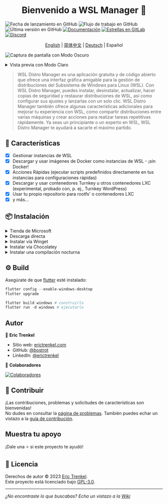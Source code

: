 <h1 align="center">Bienvenido a WSL Manager 👋</h1>

![Fecha de lanzamiento en GitHub](https://img.shields.io/github/release-date/bostrot/wsl2-distro-manager?style=for-the-badge)
![Flujo de trabajo en GitHub](https://img.shields.io/github/actions/workflow/status/bostrot/wsl2-distro-manager/releaser.yml?branch=main&label=nightly&style=for-the-badge)
![Última versión en GitHub](https://img.shields.io/github/v/release/bostrot/wsl2-distro-manager?style=for-the-badge)
[![Documentación](https://img.shields.io/badge/DOCUMENTACIÓN-WIKI-green?style=for-the-badge)](https://github.com/bostrot/wsl2-distro-manager/wiki)
[![Estrellas en GitLab](https://img.shields.io/gitlab/stars/bostrot/wsl2-distro-manager?gitlab_url=https%3A%2F%2Fgitlab.com&label=GitLab&style=for-the-badge)](https://gitlab.com/bostrot/wsl2-distro-manager)
[![Discord](https://img.shields.io/discord/1100070299308937287?style=for-the-badge)](https://discord.gg/fY5uE5WRTP)


<p align='center'>
    <a href='./README.md'>English</a> | <a href='./README_zh.md'>简体中文</a> | <a href='./README_de.md'>Deutsch</a> | Español
</p>

![Captura de pantalla con Modo Oscuro](https://user-images.githubusercontent.com/7342321/233077564-794d15dd-d8d6-48b2-aee6-20e67de3da29.png)

<details>
<summary>Vista previa con Modo Claro</summary>

![Captura de pantalla con Modo Claro](https://user-images.githubusercontent.com/7342321/233077521-69bd6b3f-1e2a-48a1-a6df-2d346736cfb3.png)

</details>

> WSL Distro Manager es una aplicación gratuita y de código abierto que ofrece una interfaz gráfica amigable para la gestión de distribuciones del Subsistema de Windows para Linux (WSL). Con WSL Distro Manager, puedes instalar, desinstalar, actualizar, hacer copias de seguridad y restaurar distribuciones de WSL, así como configurar sus ajustes y lanzarlas con un solo clic. WSL Distro Manager también ofrece algunas características adicionales para mejorar tu experiencia con WSL, como compartir distribuciones entre varias máquinas y crear acciones para realizar tareas repetitivas rápidamente. Ya seas un principiante o un experto en WSL, WSL Distro Manager te ayudará a sacarle el máximo partido.

## 🚀 Características

- [x] Gestionar instancias de WSL
- [x] Descargar y usar imágenes de Docker como instancias de WSL - ¡sin Docker!
- [x] Acciones Rápidas (ejecutar scripts predefinidos directamente en tus instancias para configuraciones rápidas)
- [x] Descargar y usar contenedores Turnkey u otros contenedores LXC (experimental, probado con, p. ej., Turnkey WordPress)
- [x] Usar tu propio repositorio para rootfs' o contenedores LXC
- [x] y más...

## 📦 Instalación

<details>
<summary>Tienda de Microsoft</summary>

Esta aplicación está disponible en la [Tienda de Microsoft](https://apps.microsoft.com/store/detail/wsl-manager/9NWS9K95NMJB?hl=en-us&gl=US).
</details>

<details>
<summary>Descarga directa</summary>

Puedes obtener esta aplicación con una descarga directa desde la página de [Lanzamientos](https://github.com/bostrot/wsl2-distro-manager/releases). La última versión está disponible como un archivo zip.
</details>

<details>
<summary>Instalar vía Winget</summary>

¡El paquete winget está desactualizado! Por favor, utiliza la versión de la Tienda de Microsoft en su lugar.

```sh
winget install Bostrot.WSLManager
```

</details>

<details>
<summary>Instalar vía Chocolatey</summary>

te paquete es mantenido por la comunidad ([@mikeee](https://github.com/mikeee/ChocoPackages)). No es un paquete oficial.

```sh
choco install wsl2-distro-manager
```

</details>

<details>
<summary>Instalar una compilación nocturna</summary>

La última compilación se puede encontrar como artefactos en el flujo de trabajo "releaser" o a través de [este enlace](https://nightly.link/bostrot/wsl2-distro-manager/workflows/releaser/main/wsl2-distro-manager-nightly-archive.zip). Si prefieres un `msix` sin firmar, también puedes usar [este enlace](https://nightly.link/bostrot/wsl2-distro-manager/workflows/releaser/main/wsl2-distro-manager-nightly-msix.zip).

</details>

## ⚙️ Build

Asegúrate de que [flutter](https://flutter.dev/desktop) esté instalado:

```powershell
flutter config --enable-windows-desktop
flutter upgrade

flutter build windows # construirlo
flutter run -d windows # ejecutarlo
```

## Autor

👤 **Eric Trenkel**

- Sitio web: [erictrenkel.com](erictrenkel.com)
- GitHub: [@bostrot](https://github.com/bostrot)
- LinkedIn: [@erictrenkel](https://linkedin.com/in/erictrenkel)

👥 **Colaboradores**

[![Colaboradores](https://contrib.rocks/image?repo=bostrot/wsl2-distro-manager)](https://github.com/bostrot/wsl2-distro-manager/graphs/contributors)

## 🤝 Contribuir

¡Las contribuciones, problemas y solicitudes de características son bienvenidas!\
No dudes en consultar la [página de problemas](https://github.com/bostrot/wsl2-distro-manager/issues).
También puedes echar un vistazo a la [guía de contribución](https://github.com/bostrot/wsl2-distro-manager/blob/main/CONTRIBUTING.md).

## Muestra tu apoyo

¡Dale una ⭐️ si este proyecto te ayudó!

## 📝 Licencia

Derechos de autor © 2023 [Eric Trenkel](https://github.com/bostrot).\
Este proyecto está licenciado bajo [GPL-3.0](https://github.com/bostrot/wsl2-distro-manager/blob/main/LICENSE).

---

_¿No encontraste lo que buscabas? Echa un vistazo a la [Wiki](https://github.com/bostrot/wsl2-distro-manager/wiki)_
